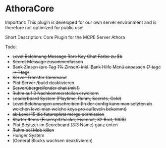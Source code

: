 # AthoraCore
Important: This plugin is developed for our own server environment and is therefore not optimized for public use!

Short Description: Core Plugin for the MCPE Server Athora

Todo:
- ~~Level Belohnung Message Rare Key Chat Farbe zu $b~~
- ~~Secret Message zusammenfassen~~
- ~~Bank Zinsen (pro Tag 1% Zinsen) inkl. Bank Hilfe Menü anpassen (7 tage -> 1 tag)~~
- ~~Server Transfer Command~~
- ~~Plot Server /build deaktivieren~~
- ~~Serverübergreifender chat (mit !)~~
- ~~Ruhm auf 3 Nachkommerstellen erweitern~~
- ~~Leaderboard System (Playtime, Ruhm, Secrets, Geld)~~
- ~~Level Belohnungen umschreiben (In der config kann man setzten ab welchen level man welche keys pro aufleveln bekommt)~~
- ~~ab Level 15 die futureplots merge permission~~
- ~~Starter Items (Eisenspitzhacke, Eisenaxt, 32 Brot, 100$)~~
- ~~Plot Besitzer im Scoreboard (3:3 Name) ganz unten~~
- ~~Ruhm bei Mob killen~~
- Hunger System
- (General Blocks wachsen deaktivieren)